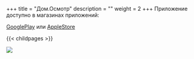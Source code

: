 +++
title = "Дом.Осмотр"
description = ""
weight = 2
+++
Приложение доступно в магазинах приложений:

<a href = "https://apps.apple.com/ca/app/дом-осмотр/id1595796009" class='btn btn-success mt-n1'>GooglePlay</a> или <a href = "https://apps.apple.com/ca/app/дом-осмотр/id1595796009" class='btn btn-success mt-n1'>AppleStore</a>

{{< childpages >}}


![](/img/image01.png)

